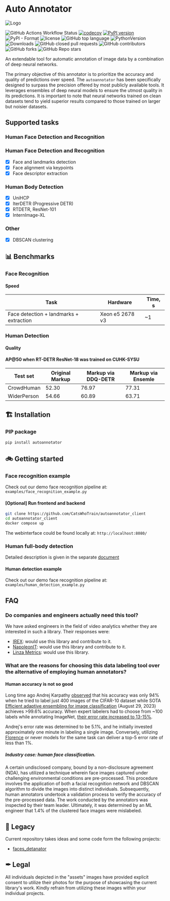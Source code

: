 # Auto Annotator
![Logo](readme_files/auto-annotate_logo.jpg)

![GitHub Actions Workflow Status](https://img.shields.io/github/actions/workflow/status/CatsWhoTrain/autoannotator/python-app.yml)
[![codecov](https://codecov.io/gh/CatsWhoTrain/autoannotator/graph/badge.svg?token=W555RQ6E2G)](https://codecov.io/gh/CatsWhoTrain/autoannotator)
[![PyPI version](https://badge.fury.io/py/autoannotator.svg)](https://badge.fury.io/py/autoannotator)
![PyPI - Format](https://img.shields.io/pypi/format/autoannotator)
![license](https://img.shields.io/github/license/CatsWhoTrain/autoannotator)
![GitHub top language](https://img.shields.io/github/languages/top/CatsWhoTrain/autoannotator)
![PythonVersion](https://img.shields.io/pypi/pyversions/autoannotator)
![Downloads](https://static.pepy.tech/badge/autoannotator)
![GitHub closed pull requests](https://img.shields.io/github/issues-pr-closed/CatsWhoTrain/autoannotator)
![GitHub contributors](https://img.shields.io/github/contributors/CatsWhoTrain/autoannotator)
![GitHub forks](https://img.shields.io/github/forks/CatsWhoTrain/autoannotator)
![GitHub Repo stars](https://img.shields.io/github/stars/CatsWhoTrain/autoannotator)

An extendable tool for automatic annotation of image data by a combination of deep neural networks.

The primary objective of this annotator is to prioritize the accuracy and quality of predictions over speed. The `autoannotator` has been specifically designed to surpass the precision offered by most publicly available tools. It leverages ensembles of deep neural models to ensure the utmost quality in its predictions. It is important to note that neural networks trained on clean datasets tend to yield superior results compared to those trained on larger but noisier datasets.

## Supported tasks
### Human Face Detection and Recognition
### Human Face Detection and Recognition
- [X] Face and landmarks detection 
- [X] Face alignment via keypoints
- [X] Face descriptor extraction

### Human Body Detection
- [X] UniHCP
- [X] IterDETR (Progressive DETR)
- [X] RTDETR, ResNet-101
- [X] InternImage-XL

### Other
- [X] DBSCAN clustering

## 📊 Benchmarks
### Face Recognition
#### Speed
| Task      | Hardware | Time, s |
| ---        | ---      | ---     |
| Face detection + landmarks + extraction |Xeon e5 2678 v3| ~1 |

### Human Detection
#### Quality
#### AP@50 when RT-DETR ResNet-18 was trained on CUHK-SYSU

| Test set    | Original Markup | Markup via DDQ-DETR | Markup via Ensemle |
| ----------- | --------------- | ------------------- | ------------------ |
| CrowdHuman  | 52.30           | 76.97               | 77.31              |
| WiderPerson | 54.66           | 60.89               | 63.71              |


## 🏗 Installation
### PIP package
```bash
pip install autoannotator
```

## 🚲 Getting started
### Face recognition example
Check out our demo face recognition pipeline at: `examples/face_recognition_example.py` 

#### [Optional] Run frontend and backend
```bash
git clone https://github.com/CatsWhoTrain/autoannotator_client
cd autoannotator_client
docker compose up
```
The webinterface could be found locally at: `http://localhost:8080/`

### Human full-body detection
Detailed description is given in the separate [document](docs/human_detection.md)
#### Human detection example
Check out our demo face recognition pipeline at: `examples/human_detection_example.py` 

## FAQ
### Do companies and engineers actually need this tool?
We have asked engineers in the field of video analytics whether they are interested in such a library. Their responses were:
- [IREX](https://irex.ai/): would use this library and contribute to it.
- [NapoleonIT](https://napoleonit.ru/): would use this library and contribute to it.
- [Linza Metrics](https://linzametrics.com/): would use this library.

### What are the reasons for choosing this data labeling tool over the alternative of employing human annotators?
#### Human accuracy is not so good
Long time ago Andrej Karpathy [observed](http://karpathy.github.io/2011/04/27/manually-classifying-cifar10/) that his accuracy was only 94% when he tried to label just 400 images of the CIFAR-10 dataset while SOTA [Efficient adaptive ensembling for image classification](https://onlinelibrary.wiley.com/doi/10.1111/exsy.13424) (August 29, 2023) achieves >99.6% accuracy.
When expert labelers had to choose from ~100 labels while annotating ImageNet, [their error rate increased to 13-15%](http://karpathy.github.io/2014/09/02/what-i-learned-from-competing-against-a-convnet-on-imagenet/).

Andrej's error rate was determined to be 5.1%, and he initially invested approximately one minute in labeling a single image. Conversely, utilizing [Florence](https://arxiv.org/abs/2111.11432v1) or never models for the same task can deliver a top-5 error rate of less than 1%.

##### Industry case: human face classification.
A certain undisclosed company, bound by a non-disclosure agreement (NDA), has utilized a technique wherein face images captured under challenging environmental conditions are pre-processed. This procedure involves the application of both a facial recognition network and DBSCAN algorithm to divide the images into distinct individuals. Subsequently, human annotators undertook a validation process to verify the accuracy of the pre-processed data. The work conducted by the annotators was inspected by their team leader. Ultimately, it was determined by an ML engineer that 1.4% of the clustered face images were mislabeled.



## 🏰 Legacy
Current repository takes ideas and some code form the following projects:
- [faces_detanator](https://github.com/IgorHoholko/faces_detanator)

## ✒ Legal
All individuals depicted in the "assets" images have provided explicit consent to utilize their photos for the purpose of showcasing the current library's work. Kindly refrain from utilizing these images within your individual projects.